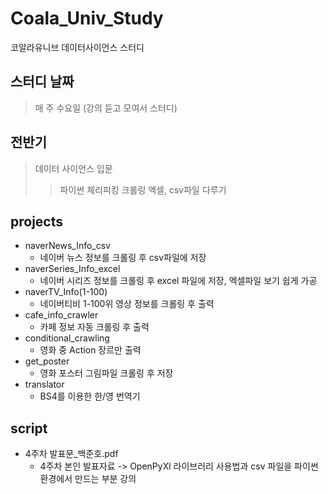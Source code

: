 # Coala_Univ_Study

코알라유니브 데이터사이언스 스터디

## 스터디 날짜

> 매 주 수요일 (강의 듣고 모여서 스터디)

## 전반기

> 데이터 사이언스 입문
>
> > 파이썬 체리피킹
> > 크롤링
> > 엑셀, csv파일 다루기

## projects

- naverNews_Info_csv
  - 네이버 뉴스 정보를 크롤링 후 csv파일에 저장
- naverSeries_Info_excel
  - 네이버 시리즈 정보를 크롤링 후 excel 파일에 저장, 엑셀파일 보기 쉽게 가공
- naverTV_Info(1-100)
  - 네이버티비 1-100위 영상 정보를 크롤링 후 출력
- cafe_info_crawler
  - 카페 정보 자동 크롤링 후 출력
- conditional_crawling
  - 영화 중 Action 장르만 출력
- get_poster
  - 영화 포스터 그림파일 크롤링 후 저장
- translator
  - BS4를 이용한 한/영 번역기

## script

- 4주차 발표문\_백준호.pdf
  - 4주차 본인 발표자료 -> OpenPyXl 라이브러리 사용법과 csv 파일을 파이썬 환경에서 만드는 부분 강의
